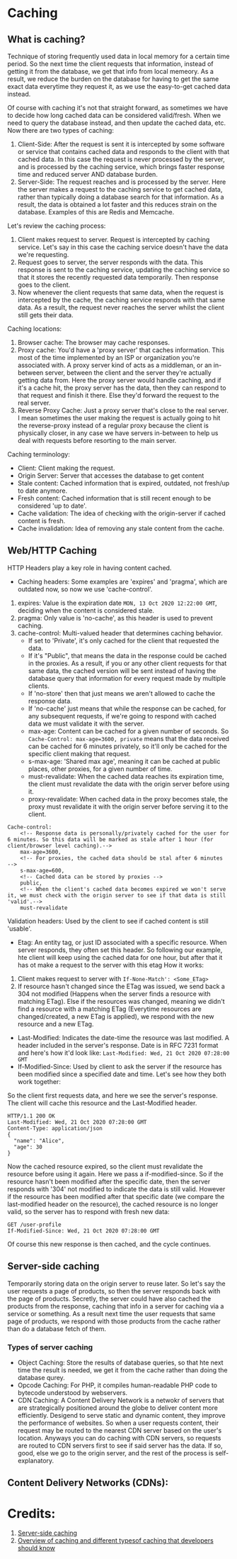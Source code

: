 # Caching 

## What is caching?
Technique of storing frequently used data in local memory for a certain time period. So the next time the client requests that information, instead of getting it from the database, we get that info from local memeory. As a result, we reduce the burden on the database for having to get the same exact data everytime they request it, as we use the easy-to-get cached data instead. 

Of course with caching it's not that straight forward, as sometimes we have to decide how long cached data can be considered valid/fresh. When we need to query the database instead, and then update the cached data, etc. Now there are two types of caching: 
1. Client-Side: After the request is sent it is intercepted by some software or service that contains cached data and responds to the client with that cached data. In this case the request is never processed by the server, and is processed by the caching service, which brings faster response time and reduced server AND database burden.
2. Server-Side: The request reaches and is processed by the server. Here the server makes a request to the caching service to get cached data, rather than typically doing a database search for that information. As a result, the data is obtained a lot faster and this reduces strain on the database. Examples of this are Redis and Memcache.

Let's review the caching process:
1. Client makes request to server. Request is intercepted by caching service. Let's say in this case the caching service doesn't have the data we're requesting.
2. Request goes to server, the server responds with the data. This response is sent to the caching service, updating the caching service so that it stores the recently requested data temporarily. Then response goes to the client.
3. Now whenever the client requests that same data, when the request is intercepted by the cache, the caching service responds with that same data. As a result, the request never reaches the server whilst the client still gets their data. 

Caching locations:
1. Browser cache: The browser may cache responses.
2. Proxy cache: You'd have a 'proxy server' that caches information. This most of the time implemented by an ISP or organization you're associated with. A proxy server kind of acts as a middleman, or an in-between server, between the client and the server they're actually getting data from. Here the proxy server would handle caching, and if it's a cache hit, the proxy server has the data, then they can respond to that request and finish it there. Else they'd forward the request to the real server.
3. Reverse Proxy Cache: Just a proxy server that's close to the real server. I mean sometimes the user making the request is actually going to hit the reverse-proxy instead of a regular proxy because the client is physically closer, in any case we have servers in-between to help us deal with requests before resorting to the main server.

Caching terminology:
- Client: Client making the request.
- Origin Server: Server that accesses the database to get content
- Stale content: Cached information that is expired, outdated, not fresh/up to date anymore.
- Fresh content: Cached information that is still recent enough to be considered 'up to date'.
- Cache validation: The idea of checking with the origin-server if cached content is fresh.
- Cache invalidation: Idea of removing any stale content from the cache.

## Web/HTTP Caching
HTTP Headers play a key role in having content cached. 
- Caching headers: Some examples are 'expires' and 'pragma', which are outdated now, so now we use 'cache-control'.
1. expires: Value is the expiration date `MON, 13 Oct 2020 12:22:00 GMT`, deciding when the content is considered stale.
2. pragma: Only value is 'no-cache', as this header is used to prevent caching. 
3. cache-control: Multi-valued header that determines caching behavior. 
    - If set to 'Private', it's only cached for the client that requested the data. 
    - If it's "Public", that means the data in the response could be cached in the proxies. As a result, if you or any other client requests for that same data, the cached version will be sent instead of having the database query that information for every request made by multiple clients. 
    - If 'no-store' then that just means we aren't allowed to cache the response data. 
    - If 'no-cache' just means that while the response can be cached, for any subsequent requests, if we're going to respond with cached data we must validate it with the server.
    - max-age: Content can be cached for a given number of seconds. So `Cache-Control: max-age=3600, private` means that the data received can be cached for 6 minutes privately, so it'll only be cached for the specific client making that request.
    - s-max-age: 'Shared max age', meaning it can be cached at public places, other proxies, for a given number of time.
    - must-revalidate: When the cached data reaches its expiration time, the client must revalidate the data with the origin server before using it.
    - proxy-revalidate: When cached data in the proxy becomes stale, the proxy must revalidate it with the origin server before serving it to the client.
```
Cache-control:
    <!-- Response data is personally/privately cached for the user for 6 minutes. So this data will be marked as stale after 1 hour (for client/browser level caching).-->
    max-age=3600,
    <!-- For proxies, the cached data should be stal after 6 minutes  -->
    s-max-age=600,
    <!-- Cached data can be stored by proxies -->
    public,
    <!-- When the client's cached data becomes expired we won't serve it, we must check with the origin server to see if that data is still 'valid'.-->
    must-revalidate
```
Validation headers: Used by the client to see if cached content is still 'usable'.
- Etag: An entity tag, or just ID associated with a specific resource. When server responds, they often set this header. So following our example, hte client will keep using the cached data for one hour, but after that it has ot make a request to the server with this etag How it works:
1. Client makes request to server with `If-None-Match': <Some_ETag>` 
2. If resource hasn't changed since the ETag was issued, we send back a 304 not modified (Happens when the server finds a resource with matching ETag). Else if the resources was changed, meaning we didn't find a resource with a matching ETag (Everytime resources are changed/created, a new ETag is applied), we respond with the new resource and a new ETag.
- Last-Modified: Indicates the date-time the resource was last modified. A header included in the server's response. Date is in RFC 7231 format and here's how it'd look like: `Last-Modified: Wed, 21 Oct 2020 07:28:00 GMT`
- If-Modified-Since: Used by client to ask the server if the resource has been modified since a specified date and time. Let's see how they both work together:

So the client first requests data, and here we see the server's response. The client will cache this resource and the Last-Modified header.
```
HTTP/1.1 200 OK
Last-Modified: Wed, 21 Oct 2020 07:28:00 GMT
Content-Type: application/json
{
  "name": "Alice",
  "age": 30
}
```
Now the cached resource expired, so the client must revalidate the resource before using it again. Here we pass a if-modified-since. So if the resource hasn't been modified after the specific date, then the server responds with '304' not modified to indicate the data is still valid. However if the resource has been modified after that specific date (we compare the last-modified header on the resource), the cached resource is no longer valid, so the server has to respond with fresh new data:
```
GET /user-profile
If-Modified-Since: Wed, 21 Oct 2020 07:28:00 GMT
```
Of course this new response is then cached, and the cycle continues.

## Server-side caching
Temporarily storing data on the origin server to reuse later. So let's say the user requests a page of products, so then the server responds back with the page of products. Secretly, the server could have also cached the products from the response, caching that info in a server for caching via a service or something. As a result next time the user requests that same page of products, we respond with those products from the cache rather than do a database fetch of them.

### Types of server caching
- Object Caching: Store the results of database queries, so that hte next time the result is needed, we get it from the cache rather than doing the database qurey.
- Opcode Caching: For PHP, it compiles human-readable PHP code to bytecode understood by webservers.
- CDN Caching: A Content Delivery Network is a netwokr of servers that are strategically positioned around the globe to deliver content more efficiently. Desigend to serve static and dynamic content, they improve the performance of websites. So when a user requests content, their request may be routed to the nearest CDN server based on the user's location. Anyways you can do caching with CDN servers, so requests are routed to CDN servers first to see if said server has the data. If so, good, else we go to the origin server, and the rest of the process is self-explanatory.


## Content Delivery Networks (CDNs):


# Credits:
1. [Server-side caching](https://www.naukri.com/code360/library/server-side-caching-and-client-side-caching)
1. [Overview of caching and different typesof caching that developers should know](https://youtu.be/dGAgxozNWFE?si=Z35tAieLP7lA9TWF)